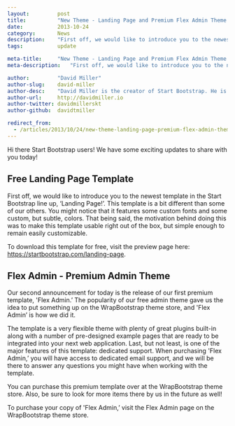 ```yaml
---
layout:			post
title:			"New Theme - Landing Page and Premium Flex Admin Theme Launched!"
date:			2013-10-24
category:		News
description:	"First off, we would like to introduce you to the newest template..."
tags:			update

meta-title:		"New Theme - Landing Page and Premium Flex Admin Theme Launched!"
meta-description:	"First off, we would like to introduce you to the newest template..."

author:			"David Miller"
author-slug:	david-miller
author-desc:	"David Miller is the creator of Start Bootstrap. He is a front end web designer and developer working out of sunny Orlando, Florida."
author-url:		http://davidmiller.io
author-twitter:	davidmillerskt
author-github:	davidtmiller

redirect_from:
  - /articles/2013/10/24/new-theme-landing-page-premium-flex-admin-theme-launched/
---
```


Hi there Start Bootstrap users! We have some exciting updates to share with you today!

## Free Landing Page Template

First off, we would like to introduce you to the newest template in the Start Bootstrap line up, ‘Landing Page!’. This template is a bit different than some of our others. You might notice that it features some custom fonts and some custom, but subtle, colors. That being said, the motivation behind doing this was to make this template usable right out of the box, but simple enough to remain easily customizable.

To download this template for free, visit the preview page here: <https://startbootstrap.com/landing-page>.

## Flex Admin - Premium Admin Theme

Our second announcement for today is the release of our first premium template, 'Flex Admin.’ The popularity of our free admin theme gave us the idea to put something up on the WrapBootstrap theme store, and 'Flex Admin’ is how we did it.

The template is a very flexible theme with plenty of great plugins built-in along with a number of pre-designed example pages that are ready to be integrated into your next web application. Last, but not least, is one of the major features of this template: dedicated support. When purchasing 'Flex Admin,’ you will have access to dedicated email support, and we will be there to answer any questions you might have when working with the template.

You can purchase this premium template over at the WrapBootstrap theme store. Also, be sure to look for more items there by us in the future as well!

To purchase your copy of 'Flex Admin,’ visit the Flex Admin page on the WrapBootstrap theme store.
